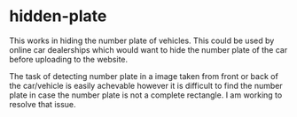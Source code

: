 # hidden-plate
This works in hiding the number plate of vehicles. This could be used by online car dealerships which would want to hide the number plate of the car before uploading to the website.

The task of detecting number plate in a image taken from front or back of the car/vehicle is easily achevable however it is difficult to find the number plate in case the number plate is not a complete rectangle. I am working to resolve that issue.